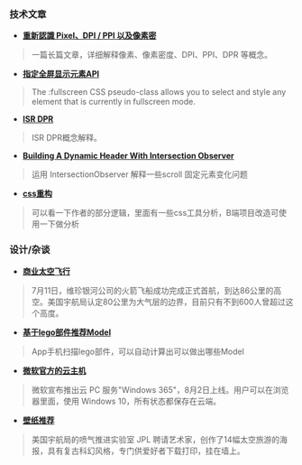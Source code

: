 
### 技术文章
+ **[重新認識 Pixel、DPI / PPI 以及像素密](https://blog.infolink.com.tw/2021/rediscover-pixel-dpi-ppi-and-pixel-density/)**
> 一篇长篇文章，详细解释像素、像素密度、DPI、PPI、DPR 等概念。


+ **[指定全屏显示元素API](https://css-tricks.com/almanac/selectors/f/fullscreen/)**
> The :fullscreen CSS pseudo-class allows you to select and style any element that is currently in fullscreen mode. 


+ **[ISR DPR](https://www.smashingmagazine.com/2021/07/isr-dpr-explained/)**
> ISR DPR概念解释。


+ **[Building A Dynamic Header With Intersection Observer](https://www.smashingmagazine.com/2021/07/dynamic-header-intersection-observer/)**
> 运用 IntersectionObserver 解释一些scroll 固定元素变化问题


+ **[css重构](https://www.smashingmagazine.com/2021/07/refactoring-css-introduction-part1/)**
> 可以看一下作者的部分逻辑，里面有一些css工具分析，B端项目改造可使用一下做分析


### 设计/杂谈
+ **[商业太空飞行](https://www.yahoo.com/news/richard-branson-virgin-galactic-delay-125709148.html)**
> 7月11日，维珍银河公司的火箭飞船成功完成正式首航，到达86公里的高空。美国宇航局认定80公里为大气层的边界，目前只有不到600人曾超过这个高度。

+ **[基于lego部件推荐Model](https://www.youtube.com/watch?v=Z2etwJpiuvw)**
> App手机扫描lego部件，可以自动计算出可以做出哪些Model
+ **[微软官方的云主机](https://www.microsoft.com/en-us/windows-365)**
> 微软宣布推出云 PC 服务"Windows 365"，8月2日上线。用户可以在浏览器里面，使用 Windows 10，所有状态都保存在云端。

+ **[壁纸推荐](https://www.jpl.nasa.gov/galleries/visions-of-the-future)**
> 美国宇航局的喷气推进实验室 JPL 聘请艺术家，创作了14幅太空旅游的海报，具有复古科幻风格，专门供爱好者下载打印，挂在墙上。





